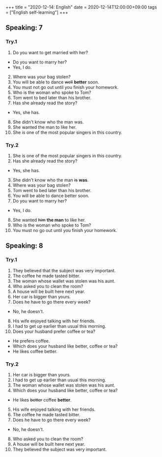 +++
title =  "2020-12-14: English"
date = 2020-12-14T12:00:00+09:00
tags = ["English self-learning"]
+++

## Speaking: 7

### Try.1

1. Do you want to get married with her?
  - Do you want to marry her?
  - Yes, I do.
2. Where was your bag stolen?
3. You will be able to dance ~~well~~ **better** soon.
4. You must not go out until you finish your homework.
5. Who is the woman who spoke to Tom?
6. Tom went to bed later than his brother.
7. Has she already read the story?
  - Yes, she has.
8. She didn't know who the man was.
9. She wanted the man to like her.
10. She is one of the most popular singers in this country.

### Try.2

1. She is one of the most popular singers in this country.
2. Has she already read the story?
  - Yes, she has.
3. She didn't know who the man ~~is~~ **was**.
4. Where was your bag stolen?
5. Tom went to bed later than his brother.
6. You will be able to dance better soon.
7. Do you want to marry her?
  - Yes, I do.
8. She wanted ~~him~~ **the man** to like her.
9. Who is the woman who spoke to Tom?
10. You must no go out until you finish your homework.

## Speaking: 8

### Try.1

1. They believed that the subject was very important.
2. The coffee he made tasted bitter.
3. The woman whose wallet was stolen was his aunt.
4. Who asked you to clean the room?
5. A house will be built here next year.
6. Her car is bigger than yours.
7. Does he have to go there every week?
  - No, he doesn't.
8. His wife enjoyed talking with her friends.
9. I had to get up earlier than usual this morning.
10. Does your husband prefer coffee or tea?
  - He prefers coffee.
  - Which does your husband like better, coffee or tea?
  - He likes coffee better.

### Try.2

1. Her car is bigger than yours.
2. I had to get up earlier than usual this morning.
3. The woman whose wallet was stolen was his aunt.
4. Which does your husband like better, coffee or tea?
  - He likes ~~better~~ coffee **better**.
5. His wife enjoyed talking with her friends.
6. The coffee he made tasted bitter.
7. Does he have to go there every week?
  - No, he doesn't.
8. Who asked you to clean the room?
9. A house will be built here next year.
10. They believed the subject was very important.
